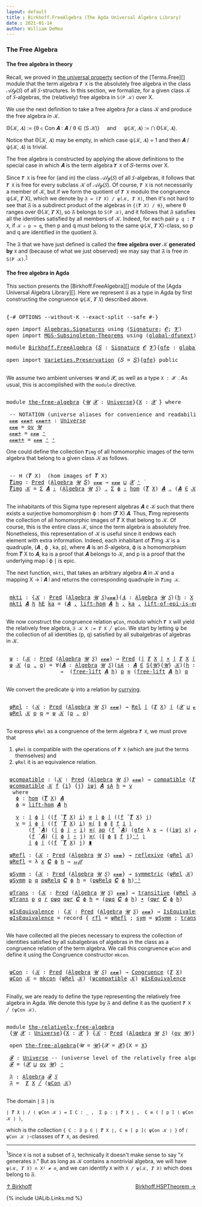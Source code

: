 ```yaml
---
layout: default
title : Birkhoff.FreeAlgebra (The Agda Universal Algebra Library)
date : 2021-01-14
author: William DeMeo
---
```


### <a id="the-free-algebra">The Free Algebra</a>

#### <a id="the-free-algebra-in-theory">The free algebra in theory</a>

Recall, we proved in [the universal property](Terms.Free.html#the-universal-property) section of the [Terms.Free][] module that the term algebra `𝑻 X` is the absolutely free algebra in the class 𝒜𝓁ℊ(𝑆) of all 𝑆-structures. In this section, we formalize, for a given class 𝒦 of 𝑆-algebras, the (relatively) free algebra in `S(P 𝒦)` over X.

We use the next definition to take a free algebra *for* a class 𝒦 and produce the free algebra *in* 𝒦.

Θ(𝒦, 𝑨) := {θ ∈ Con 𝑨 : 𝑨 / θ ∈ (S 𝒦)} &nbsp; &nbsp; and &nbsp; &nbsp; ψ(𝒦, 𝑨) := ⋂ Θ(𝒦, 𝑨).

Notice that Θ(𝒦, 𝑨) may be empty, in which case ψ(𝒦, 𝑨) = 1 and then 𝑨 / ψ(𝒦, 𝑨) is trivial.

The free algebra is constructed by applying the above definitions to the special case in which 𝑨 is the term algebra `𝑻 X` of 𝑆-terms over X.

Since `𝑻 X` is free for (and in) the class 𝒜𝓁ℊ(𝑆) of all 𝑆-algebras, it follows that `𝑻 X` is free for every subclass 𝒦 of 𝒜𝓁ℊ(𝑆). Of course, `𝑻 X` is not necessarily a member of 𝒦, but if we form the quotient of `𝑻 X` modulo the congruence ψ(𝒦, 𝑻 X), which we denote by `𝔉 = (𝑻 X) / ψ(𝒦, 𝑻 X)`, then it's not hard to see that 𝔉 is a subdirect product of the algebras in `{(𝑻 𝑋) / θ}`, where θ ranges over Θ(𝒦, 𝑻 X), so 𝔉 belongs to `S(P 𝒦)`, and it follows that 𝔉 satisfies all the identities satisfied by all members of 𝒦.  Indeed, for each pair `p q : 𝑻 X`, if `𝒦 ⊧ p ≈ q`, then p and q must belong to the same ψ(𝒦, 𝑻 X)-class, so p and q are identified in the quotient 𝔉.

The 𝔉 that we have just defined is called the **free algebra over** 𝒦 **generated by** `X` and (because of what we just observed) we may say that 𝔉 is free *in* `S(P 𝒦)`.<sup>[1](Birkhoff.FreeAlgebra.html#fn1)</sup>


#### <a id="the-free-algebra-in-agda">The free algebra in Agda</a>

This section presents the [Birkhoff.FreeAlgebra][] module of the [Agda Universal Algebra Library][].  Here we represent 𝔉 as a type in Agda by first constructing the congruence ψ(𝒦, 𝑻 𝑋) described above.

<pre class="Agda">

<a id="2212" class="Symbol">{-#</a> <a id="2216" class="Keyword">OPTIONS</a> <a id="2224" class="Pragma">--without-K</a> <a id="2236" class="Pragma">--exact-split</a> <a id="2250" class="Pragma">--safe</a> <a id="2257" class="Symbol">#-}</a>

<a id="2262" class="Keyword">open</a> <a id="2267" class="Keyword">import</a> <a id="2274" href="Algebras.Signatures.html" class="Module">Algebras.Signatures</a> <a id="2294" class="Keyword">using</a> <a id="2300" class="Symbol">(</a><a id="2301" href="Algebras.Signatures.html#1299" class="Function">Signature</a><a id="2310" class="Symbol">;</a> <a id="2312" href="Prelude.Preliminaries.html#5600" class="Generalizable">𝓞</a><a id="2313" class="Symbol">;</a> <a id="2315" href="Universes.html#262" class="Generalizable">𝓥</a><a id="2316" class="Symbol">)</a>
<a id="2318" class="Keyword">open</a> <a id="2323" class="Keyword">import</a> <a id="2330" href="MGS-Subsingleton-Theorems.html" class="Module">MGS-Subsingleton-Theorems</a> <a id="2356" class="Keyword">using</a> <a id="2362" class="Symbol">(</a><a id="2363" href="MGS-Subsingleton-Theorems.html#3468" class="Function">global-dfunext</a><a id="2377" class="Symbol">)</a>

<a id="2380" class="Keyword">module</a> <a id="2387" href="Birkhoff.FreeAlgebra.html" class="Module">Birkhoff.FreeAlgebra</a> <a id="2408" class="Symbol">{</a><a id="2409" href="Birkhoff.FreeAlgebra.html#2409" class="Bound">𝑆</a> <a id="2411" class="Symbol">:</a> <a id="2413" href="Algebras.Signatures.html#1299" class="Function">Signature</a> <a id="2423" href="Prelude.Preliminaries.html#5600" class="Generalizable">𝓞</a> <a id="2425" href="Universes.html#262" class="Generalizable">𝓥</a><a id="2426" class="Symbol">}{</a><a id="2428" href="Birkhoff.FreeAlgebra.html#2428" class="Bound">gfe</a> <a id="2432" class="Symbol">:</a> <a id="2434" href="MGS-Subsingleton-Theorems.html#3468" class="Function">global-dfunext</a><a id="2448" class="Symbol">}</a> <a id="2450" class="Keyword">where</a>

<a id="2457" class="Keyword">open</a> <a id="2462" class="Keyword">import</a> <a id="2469" href="Varieties.Preservation.html" class="Module">Varieties.Preservation</a> <a id="2492" class="Symbol">{</a><a id="2493" class="Argument">𝑆</a> <a id="2495" class="Symbol">=</a> <a id="2497" href="Birkhoff.FreeAlgebra.html#2409" class="Bound">𝑆</a><a id="2498" class="Symbol">}{</a><a id="2500" href="Birkhoff.FreeAlgebra.html#2428" class="Bound">gfe</a><a id="2503" class="Symbol">}</a> <a id="2505" class="Keyword">public</a>

</pre>

We assume two ambient universes 𝓤 and 𝓧, as well as a type `X : 𝓧 ̇`. As usual, this is accomplished with the `module` directive.

<pre class="Agda">

<a id="2670" class="Keyword">module</a> <a id="the-free-algebra"></a><a id="2677" href="Birkhoff.FreeAlgebra.html#2677" class="Module">the-free-algebra</a> <a id="2694" class="Symbol">{</a><a id="2695" href="Birkhoff.FreeAlgebra.html#2695" class="Bound">𝓤</a> <a id="2697" href="Birkhoff.FreeAlgebra.html#2697" class="Bound">𝓧</a> <a id="2699" class="Symbol">:</a> <a id="2701" href="Agda.Primitive.html#423" class="Function">Universe</a><a id="2709" class="Symbol">}{</a><a id="2711" href="Birkhoff.FreeAlgebra.html#2711" class="Bound">X</a> <a id="2713" class="Symbol">:</a> <a id="2715" href="Birkhoff.FreeAlgebra.html#2697" class="Bound">𝓧</a> <a id="2717" href="Universes.html#403" class="Function Operator">̇</a><a id="2718" class="Symbol">}</a> <a id="2720" class="Keyword">where</a>

 <a id="2728" class="Comment">-- NOTATION (universe aliases for convenience and readability).</a>
 <a id="the-free-algebra.𝓸𝓿𝓾"></a><a id="2793" href="Birkhoff.FreeAlgebra.html#2793" class="Function">𝓸𝓿𝓾</a> <a id="the-free-algebra.𝓸𝓿𝓾+"></a><a id="2797" href="Birkhoff.FreeAlgebra.html#2797" class="Function">𝓸𝓿𝓾+</a> <a id="the-free-algebra.𝓸𝓿𝓾++"></a><a id="2802" href="Birkhoff.FreeAlgebra.html#2802" class="Function">𝓸𝓿𝓾++</a> <a id="2808" class="Symbol">:</a> <a id="2810" href="Agda.Primitive.html#423" class="Function">Universe</a>
 <a id="2820" href="Birkhoff.FreeAlgebra.html#2793" class="Function">𝓸𝓿𝓾</a> <a id="2824" class="Symbol">=</a> <a id="2826" href="Algebras.Products.html#1918" class="Function">ov</a> <a id="2829" href="Birkhoff.FreeAlgebra.html#2695" class="Bound">𝓤</a>
 <a id="2832" href="Birkhoff.FreeAlgebra.html#2797" class="Function">𝓸𝓿𝓾+</a> <a id="2837" class="Symbol">=</a> <a id="2839" href="Birkhoff.FreeAlgebra.html#2793" class="Function">𝓸𝓿𝓾</a> <a id="2843" href="Agda.Primitive.html#606" class="Function Operator">⁺</a>
 <a id="2846" href="Birkhoff.FreeAlgebra.html#2802" class="Function">𝓸𝓿𝓾++</a> <a id="2852" class="Symbol">=</a> <a id="2854" href="Birkhoff.FreeAlgebra.html#2793" class="Function">𝓸𝓿𝓾</a> <a id="2858" href="Agda.Primitive.html#606" class="Function Operator">⁺</a> <a id="2860" href="Agda.Primitive.html#606" class="Function Operator">⁺</a>
</pre>

One could define the collection `𝑻img` of all homomorphic images of the term algebra that belong to a given class 𝒦 as follows.

<pre class="Agda">

 <a id="3018" class="Comment">-- H (𝑻 X)  (hom images of 𝑻 X)</a>
 <a id="the-free-algebra.𝑻img"></a><a id="3051" href="Birkhoff.FreeAlgebra.html#3051" class="Function">𝑻img</a> <a id="3056" class="Symbol">:</a> <a id="3058" href="Relations.Unary.html#959" class="Function">Pred</a> <a id="3063" class="Symbol">(</a><a id="3064" href="Algebras.Algebras.html#694" class="Function">Algebra</a> <a id="3072" href="Birkhoff.FreeAlgebra.html#2695" class="Bound">𝓤</a> <a id="3074" href="Birkhoff.FreeAlgebra.html#2409" class="Bound">𝑆</a><a id="3075" class="Symbol">)</a> <a id="3077" href="Birkhoff.FreeAlgebra.html#2793" class="Function">𝓸𝓿𝓾</a> <a id="3081" class="Symbol">→</a> <a id="3083" href="Birkhoff.FreeAlgebra.html#2793" class="Function">𝓸𝓿𝓾</a> <a id="3087" href="Agda.Primitive.html#636" class="Function Operator">⊔</a> <a id="3089" href="Birkhoff.FreeAlgebra.html#2697" class="Bound">𝓧</a> <a id="3091" href="Agda.Primitive.html#606" class="Function Operator">⁺</a> <a id="3093" href="Universes.html#403" class="Function Operator">̇</a>
 <a id="3096" href="Birkhoff.FreeAlgebra.html#3051" class="Function">𝑻img</a> <a id="3101" href="Birkhoff.FreeAlgebra.html#3101" class="Bound">𝒦</a> <a id="3103" class="Symbol">=</a> <a id="3105" href="MGS-MLTT.html#3074" class="Function">Σ</a> <a id="3107" href="Birkhoff.FreeAlgebra.html#3107" class="Bound">𝑨</a> <a id="3109" href="MGS-MLTT.html#3074" class="Function">꞉</a> <a id="3111" class="Symbol">(</a><a id="3112" href="Algebras.Algebras.html#694" class="Function">Algebra</a> <a id="3120" href="Birkhoff.FreeAlgebra.html#2695" class="Bound">𝓤</a> <a id="3122" href="Birkhoff.FreeAlgebra.html#2409" class="Bound">𝑆</a><a id="3123" class="Symbol">)</a> <a id="3125" href="MGS-MLTT.html#3074" class="Function">,</a> <a id="3127" href="MGS-MLTT.html#3074" class="Function">Σ</a> <a id="3129" href="Birkhoff.FreeAlgebra.html#3129" class="Bound">ϕ</a> <a id="3131" href="MGS-MLTT.html#3074" class="Function">꞉</a> <a id="3133" href="Homomorphisms.Basic.html#2343" class="Function">hom</a> <a id="3137" class="Symbol">(</a><a id="3138" href="Terms.Basic.html#3664" class="Function">𝑻</a> <a id="3140" href="Birkhoff.FreeAlgebra.html#2711" class="Bound">X</a><a id="3141" class="Symbol">)</a> <a id="3143" href="Birkhoff.FreeAlgebra.html#3107" class="Bound">𝑨</a> <a id="3145" href="MGS-MLTT.html#3074" class="Function">,</a> <a id="3147" class="Symbol">(</a><a id="3148" href="Birkhoff.FreeAlgebra.html#3107" class="Bound">𝑨</a> <a id="3150" href="Relations.Unary.html#1958" class="Function Operator">∈</a> <a id="3152" href="Birkhoff.FreeAlgebra.html#3101" class="Bound">𝒦</a><a id="3153" class="Symbol">)</a> <a id="3155" href="MGS-MLTT.html#3515" class="Function Operator">×</a> <a id="3157" href="Prelude.Inverses.html#2632" class="Function">Epic</a> <a id="3162" href="Prelude.Preliminaries.html#13569" class="Function Operator">∣</a> <a id="3164" href="Birkhoff.FreeAlgebra.html#3129" class="Bound">ϕ</a> <a id="3166" href="Prelude.Preliminaries.html#13569" class="Function Operator">∣</a>

</pre>

The inhabitants of this Sigma type represent algebras 𝑨 ∈ 𝒦 such that there exists a surjective homomorphism ϕ : hom (𝑻 X) 𝑨. Thus, 𝑻img represents the collection of all homomorphic images of 𝑻 X that belong to 𝒦.  Of course, this is the entire class 𝒦, since the term algebra is absolutely free. Nonetheless, this representation of 𝒦 is useful since it endows each element with extra information.  Indeed, each inhabitant of 𝑻img 𝒦 is a quadruple, (𝑨 , ϕ , ka, p), where 𝑨 is an 𝑆-algebra, ϕ is a homomorphism from 𝑻 X to 𝑨, ka is a proof that 𝑨 belongs to 𝒦, and p is a proof that the underlying map ∣ ϕ ∣ is epic.

The next function, `mkti`, that takes an arbitrary algebra 𝑨 in 𝒦 and a mapping X → ∣ 𝑨 ∣ and returns the corresponding quadruple in `𝑻img 𝒦`.

<pre class="Agda">

 <a id="the-free-algebra.mkti"></a><a id="3958" href="Birkhoff.FreeAlgebra.html#3958" class="Function">mkti</a> <a id="3963" class="Symbol">:</a> <a id="3965" class="Symbol">{</a><a id="3966" href="Birkhoff.FreeAlgebra.html#3966" class="Bound">𝒦</a> <a id="3968" class="Symbol">:</a> <a id="3970" href="Relations.Unary.html#959" class="Function">Pred</a> <a id="3975" class="Symbol">(</a><a id="3976" href="Algebras.Algebras.html#694" class="Function">Algebra</a> <a id="3984" href="Birkhoff.FreeAlgebra.html#2695" class="Bound">𝓤</a> <a id="3986" href="Birkhoff.FreeAlgebra.html#2409" class="Bound">𝑆</a><a id="3987" class="Symbol">)</a><a id="3988" href="Birkhoff.FreeAlgebra.html#2793" class="Function">𝓸𝓿𝓾</a><a id="3991" class="Symbol">}(</a><a id="3993" href="Birkhoff.FreeAlgebra.html#3993" class="Bound">𝑨</a> <a id="3995" class="Symbol">:</a> <a id="3997" href="Algebras.Algebras.html#694" class="Function">Algebra</a> <a id="4005" href="Birkhoff.FreeAlgebra.html#2695" class="Bound">𝓤</a> <a id="4007" href="Birkhoff.FreeAlgebra.html#2409" class="Bound">𝑆</a><a id="4008" class="Symbol">)(</a><a id="4010" href="Birkhoff.FreeAlgebra.html#4010" class="Bound">h</a> <a id="4012" class="Symbol">:</a> <a id="4014" href="Birkhoff.FreeAlgebra.html#2711" class="Bound">X</a> <a id="4016" class="Symbol">→</a> <a id="4018" href="Prelude.Preliminaries.html#13569" class="Function Operator">∣</a> <a id="4020" href="Birkhoff.FreeAlgebra.html#3993" class="Bound">𝑨</a> <a id="4022" href="Prelude.Preliminaries.html#13569" class="Function Operator">∣</a><a id="4023" class="Symbol">)</a> <a id="4025" class="Symbol">→</a> <a id="4027" href="Prelude.Inverses.html#2632" class="Function">Epic</a> <a id="4032" href="Birkhoff.FreeAlgebra.html#4010" class="Bound">h</a> <a id="4034" class="Symbol">→</a> <a id="4036" href="Birkhoff.FreeAlgebra.html#3993" class="Bound">𝑨</a> <a id="4038" href="Relations.Unary.html#1958" class="Function Operator">∈</a> <a id="4040" href="Birkhoff.FreeAlgebra.html#3966" class="Bound">𝒦</a> <a id="4042" class="Symbol">→</a> <a id="4044" href="Birkhoff.FreeAlgebra.html#3051" class="Function">𝑻img</a> <a id="4049" href="Birkhoff.FreeAlgebra.html#3966" class="Bound">𝒦</a>
 <a id="4052" href="Birkhoff.FreeAlgebra.html#3958" class="Function">mkti</a> <a id="4057" href="Birkhoff.FreeAlgebra.html#4057" class="Bound">𝑨</a> <a id="4059" href="Birkhoff.FreeAlgebra.html#4059" class="Bound">h</a> <a id="4061" href="Birkhoff.FreeAlgebra.html#4061" class="Bound">hE</a> <a id="4064" href="Birkhoff.FreeAlgebra.html#4064" class="Bound">ka</a> <a id="4067" class="Symbol">=</a> <a id="4069" class="Symbol">(</a><a id="4070" href="Birkhoff.FreeAlgebra.html#4057" class="Bound">𝑨</a> <a id="4072" href="Prelude.Preliminaries.html#14564" class="InductiveConstructor Operator">,</a> <a id="4074" href="Terms.Basic.html#4577" class="Function">lift-hom</a> <a id="4083" href="Birkhoff.FreeAlgebra.html#4057" class="Bound">𝑨</a> <a id="4085" href="Birkhoff.FreeAlgebra.html#4059" class="Bound">h</a> <a id="4087" href="Prelude.Preliminaries.html#14564" class="InductiveConstructor Operator">,</a> <a id="4089" href="Birkhoff.FreeAlgebra.html#4064" class="Bound">ka</a> <a id="4092" href="Prelude.Preliminaries.html#14564" class="InductiveConstructor Operator">,</a> <a id="4094" href="Terms.Basic.html#5788" class="Function">lift-of-epi-is-epi</a> <a id="4113" href="Birkhoff.FreeAlgebra.html#4061" class="Bound">hE</a><a id="4115" class="Symbol">)</a>

</pre>

We now construct the congruence relation `ψCon`, modulo which `𝑻 X` will yield the relatively free algebra, `𝔉 𝒦 X := 𝑻 X ╱ ψCon`. We start by letting ψ be the collection of all identities (p, q) satisfied by all subalgebras of algebras in 𝒦.

<pre class="Agda">

 <a id="the-free-algebra.ψ"></a><a id="4389" href="Birkhoff.FreeAlgebra.html#4389" class="Function">ψ</a> <a id="4391" class="Symbol">:</a> <a id="4393" class="Symbol">(</a><a id="4394" href="Birkhoff.FreeAlgebra.html#4394" class="Bound">𝒦</a> <a id="4396" class="Symbol">:</a> <a id="4398" href="Relations.Unary.html#959" class="Function">Pred</a> <a id="4403" class="Symbol">(</a><a id="4404" href="Algebras.Algebras.html#694" class="Function">Algebra</a> <a id="4412" href="Birkhoff.FreeAlgebra.html#2695" class="Bound">𝓤</a> <a id="4414" href="Birkhoff.FreeAlgebra.html#2409" class="Bound">𝑆</a><a id="4415" class="Symbol">)</a> <a id="4417" href="Birkhoff.FreeAlgebra.html#2793" class="Function">𝓸𝓿𝓾</a><a id="4420" class="Symbol">)</a> <a id="4422" class="Symbol">→</a> <a id="4424" href="Relations.Unary.html#959" class="Function">Pred</a> <a id="4429" class="Symbol">(</a><a id="4430" href="Prelude.Preliminaries.html#13569" class="Function Operator">∣</a> <a id="4432" href="Terms.Basic.html#3664" class="Function">𝑻</a> <a id="4434" href="Birkhoff.FreeAlgebra.html#2711" class="Bound">X</a> <a id="4436" href="Prelude.Preliminaries.html#13569" class="Function Operator">∣</a> <a id="4438" href="MGS-MLTT.html#3515" class="Function Operator">×</a> <a id="4440" href="Prelude.Preliminaries.html#13569" class="Function Operator">∣</a> <a id="4442" href="Terms.Basic.html#3664" class="Function">𝑻</a> <a id="4444" href="Birkhoff.FreeAlgebra.html#2711" class="Bound">X</a> <a id="4446" href="Prelude.Preliminaries.html#13569" class="Function Operator">∣</a><a id="4447" class="Symbol">)</a> <a id="4449" class="Symbol">(</a><a id="4450" href="Birkhoff.FreeAlgebra.html#2697" class="Bound">𝓧</a> <a id="4452" href="Agda.Primitive.html#636" class="Function Operator">⊔</a> <a id="4454" href="Birkhoff.FreeAlgebra.html#2793" class="Function">𝓸𝓿𝓾</a><a id="4457" class="Symbol">)</a>
 <a id="4460" href="Birkhoff.FreeAlgebra.html#4389" class="Function">ψ</a> <a id="4462" href="Birkhoff.FreeAlgebra.html#4462" class="Bound">𝒦</a> <a id="4464" class="Symbol">(</a><a id="4465" href="Birkhoff.FreeAlgebra.html#4465" class="Bound">p</a> <a id="4467" href="Prelude.Preliminaries.html#14564" class="InductiveConstructor Operator">,</a> <a id="4469" href="Birkhoff.FreeAlgebra.html#4469" class="Bound">q</a><a id="4470" class="Symbol">)</a> <a id="4472" class="Symbol">=</a> <a id="4474" class="Symbol">∀(</a><a id="4476" href="Birkhoff.FreeAlgebra.html#4476" class="Bound">𝑨</a> <a id="4478" class="Symbol">:</a> <a id="4480" href="Algebras.Algebras.html#694" class="Function">Algebra</a> <a id="4488" href="Birkhoff.FreeAlgebra.html#2695" class="Bound">𝓤</a> <a id="4490" href="Birkhoff.FreeAlgebra.html#2409" class="Bound">𝑆</a><a id="4491" class="Symbol">)(</a><a id="4493" href="Birkhoff.FreeAlgebra.html#4493" class="Bound">sA</a> <a id="4496" class="Symbol">:</a> <a id="4498" href="Birkhoff.FreeAlgebra.html#4476" class="Bound">𝑨</a> <a id="4500" href="Relations.Unary.html#1958" class="Function Operator">∈</a> <a id="4502" href="Varieties.Varieties.html#2944" class="Datatype">S</a><a id="4503" class="Symbol">{</a><a id="4504" href="Birkhoff.FreeAlgebra.html#2695" class="Bound">𝓤</a><a id="4505" class="Symbol">}{</a><a id="4507" href="Birkhoff.FreeAlgebra.html#2695" class="Bound">𝓤</a><a id="4508" class="Symbol">}</a> <a id="4510" href="Birkhoff.FreeAlgebra.html#4462" class="Bound">𝒦</a><a id="4511" class="Symbol">)(</a><a id="4513" href="Birkhoff.FreeAlgebra.html#4513" class="Bound">h</a> <a id="4515" class="Symbol">:</a> <a id="4517" href="Birkhoff.FreeAlgebra.html#2711" class="Bound">X</a> <a id="4519" class="Symbol">→</a> <a id="4521" href="Prelude.Preliminaries.html#13569" class="Function Operator">∣</a> <a id="4523" href="Birkhoff.FreeAlgebra.html#4476" class="Bound">𝑨</a> <a id="4525" href="Prelude.Preliminaries.html#13569" class="Function Operator">∣</a> <a id="4527" class="Symbol">)</a>
                 <a id="4546" class="Symbol">→</a>  <a id="4549" class="Symbol">(</a><a id="4550" href="Terms.Basic.html#4326" class="Function">free-lift</a> <a id="4560" href="Birkhoff.FreeAlgebra.html#4476" class="Bound">𝑨</a> <a id="4562" href="Birkhoff.FreeAlgebra.html#4513" class="Bound">h</a><a id="4563" class="Symbol">)</a> <a id="4565" href="Birkhoff.FreeAlgebra.html#4465" class="Bound">p</a> <a id="4567" href="Prelude.Inverses.html#620" class="Datatype Operator">≡</a> <a id="4569" class="Symbol">(</a><a id="4570" href="Terms.Basic.html#4326" class="Function">free-lift</a> <a id="4580" href="Birkhoff.FreeAlgebra.html#4476" class="Bound">𝑨</a> <a id="4582" href="Birkhoff.FreeAlgebra.html#4513" class="Bound">h</a><a id="4583" class="Symbol">)</a> <a id="4585" href="Birkhoff.FreeAlgebra.html#4469" class="Bound">q</a>

</pre>

We convert the predicate ψ into a relation by [currying](https://en.wikipedia.org/wiki/Currying).

<pre class="Agda">

 <a id="the-free-algebra.ψRel"></a><a id="4714" href="Birkhoff.FreeAlgebra.html#4714" class="Function">ψRel</a> <a id="4719" class="Symbol">:</a> <a id="4721" class="Symbol">(</a><a id="4722" href="Birkhoff.FreeAlgebra.html#4722" class="Bound">𝒦</a> <a id="4724" class="Symbol">:</a> <a id="4726" href="Relations.Unary.html#959" class="Function">Pred</a> <a id="4731" class="Symbol">(</a><a id="4732" href="Algebras.Algebras.html#694" class="Function">Algebra</a> <a id="4740" href="Birkhoff.FreeAlgebra.html#2695" class="Bound">𝓤</a> <a id="4742" href="Birkhoff.FreeAlgebra.html#2409" class="Bound">𝑆</a><a id="4743" class="Symbol">)</a> <a id="4745" href="Birkhoff.FreeAlgebra.html#2793" class="Function">𝓸𝓿𝓾</a><a id="4748" class="Symbol">)</a> <a id="4750" class="Symbol">→</a> <a id="4752" href="Relations.Binary.html#1774" class="Function">Rel</a> <a id="4756" href="Prelude.Preliminaries.html#13569" class="Function Operator">∣</a> <a id="4758" class="Symbol">(</a><a id="4759" href="Terms.Basic.html#3664" class="Function">𝑻</a> <a id="4761" href="Birkhoff.FreeAlgebra.html#2711" class="Bound">X</a><a id="4762" class="Symbol">)</a> <a id="4764" href="Prelude.Preliminaries.html#13569" class="Function Operator">∣</a> <a id="4766" class="Symbol">(</a><a id="4767" href="Birkhoff.FreeAlgebra.html#2697" class="Bound">𝓧</a> <a id="4769" href="Agda.Primitive.html#636" class="Function Operator">⊔</a> <a id="4771" href="Birkhoff.FreeAlgebra.html#2793" class="Function">𝓸𝓿𝓾</a><a id="4774" class="Symbol">)</a>
 <a id="4777" href="Birkhoff.FreeAlgebra.html#4714" class="Function">ψRel</a> <a id="4782" href="Birkhoff.FreeAlgebra.html#4782" class="Bound">𝒦</a> <a id="4784" href="Birkhoff.FreeAlgebra.html#4784" class="Bound">p</a> <a id="4786" href="Birkhoff.FreeAlgebra.html#4786" class="Bound">q</a> <a id="4788" class="Symbol">=</a> <a id="4790" href="Birkhoff.FreeAlgebra.html#4389" class="Function">ψ</a> <a id="4792" href="Birkhoff.FreeAlgebra.html#4782" class="Bound">𝒦</a> <a id="4794" class="Symbol">(</a><a id="4795" href="Birkhoff.FreeAlgebra.html#4784" class="Bound">p</a> <a id="4797" href="Prelude.Preliminaries.html#14564" class="InductiveConstructor Operator">,</a> <a id="4799" href="Birkhoff.FreeAlgebra.html#4786" class="Bound">q</a><a id="4800" class="Symbol">)</a>

</pre>

To express `ψRel` as a congruence of the term algebra `𝑻 X`, we must prove that

1. `ψRel` is compatible with the operations of `𝑻 X` (which are jsut the terms themselves) and
2. `ψRel` it is an equivalence relation.

<pre class="Agda">

 <a id="the-free-algebra.ψcompatible"></a><a id="5048" href="Birkhoff.FreeAlgebra.html#5048" class="Function">ψcompatible</a> <a id="5060" class="Symbol">:</a> <a id="5062" class="Symbol">(</a><a id="5063" href="Birkhoff.FreeAlgebra.html#5063" class="Bound">𝒦</a> <a id="5065" class="Symbol">:</a> <a id="5067" href="Relations.Unary.html#959" class="Function">Pred</a> <a id="5072" class="Symbol">(</a><a id="5073" href="Algebras.Algebras.html#694" class="Function">Algebra</a> <a id="5081" href="Birkhoff.FreeAlgebra.html#2695" class="Bound">𝓤</a> <a id="5083" href="Birkhoff.FreeAlgebra.html#2409" class="Bound">𝑆</a><a id="5084" class="Symbol">)</a> <a id="5086" href="Birkhoff.FreeAlgebra.html#2793" class="Function">𝓸𝓿𝓾</a><a id="5089" class="Symbol">)</a> <a id="5091" class="Symbol">→</a> <a id="5093" href="Algebras.Algebras.html#5907" class="Function">compatible</a> <a id="5104" class="Symbol">(</a><a id="5105" href="Terms.Basic.html#3664" class="Function">𝑻</a> <a id="5107" href="Birkhoff.FreeAlgebra.html#2711" class="Bound">X</a><a id="5108" class="Symbol">)(</a><a id="5110" href="Birkhoff.FreeAlgebra.html#4714" class="Function">ψRel</a> <a id="5115" href="Birkhoff.FreeAlgebra.html#5063" class="Bound">𝒦</a><a id="5116" class="Symbol">)</a>
 <a id="5119" href="Birkhoff.FreeAlgebra.html#5048" class="Function">ψcompatible</a> <a id="5131" href="Birkhoff.FreeAlgebra.html#5131" class="Bound">𝒦</a> <a id="5133" href="Birkhoff.FreeAlgebra.html#5133" class="Bound">f</a> <a id="5135" class="Symbol">{</a><a id="5136" href="Birkhoff.FreeAlgebra.html#5136" class="Bound">i</a><a id="5137" class="Symbol">}</a> <a id="5139" class="Symbol">{</a><a id="5140" href="Birkhoff.FreeAlgebra.html#5140" class="Bound">j</a><a id="5141" class="Symbol">}</a> <a id="5143" href="Birkhoff.FreeAlgebra.html#5143" class="Bound">iψj</a> <a id="5147" href="Birkhoff.FreeAlgebra.html#5147" class="Bound">𝑨</a> <a id="5149" href="Birkhoff.FreeAlgebra.html#5149" class="Bound">sA</a> <a id="5152" href="Birkhoff.FreeAlgebra.html#5152" class="Bound">h</a> <a id="5154" class="Symbol">=</a> <a id="5156" href="Birkhoff.FreeAlgebra.html#5209" class="Function">γ</a>
  <a id="5160" class="Keyword">where</a>
   <a id="5169" href="Birkhoff.FreeAlgebra.html#5169" class="Function">ϕ</a> <a id="5171" class="Symbol">:</a> <a id="5173" href="Homomorphisms.Basic.html#2343" class="Function">hom</a> <a id="5177" class="Symbol">(</a><a id="5178" href="Terms.Basic.html#3664" class="Function">𝑻</a> <a id="5180" href="Birkhoff.FreeAlgebra.html#2711" class="Bound">X</a><a id="5181" class="Symbol">)</a> <a id="5183" href="Birkhoff.FreeAlgebra.html#5147" class="Bound">𝑨</a>
   <a id="5188" href="Birkhoff.FreeAlgebra.html#5169" class="Function">ϕ</a> <a id="5190" class="Symbol">=</a> <a id="5192" href="Terms.Basic.html#4577" class="Function">lift-hom</a> <a id="5201" href="Birkhoff.FreeAlgebra.html#5147" class="Bound">𝑨</a> <a id="5203" href="Birkhoff.FreeAlgebra.html#5152" class="Bound">h</a>

   <a id="5209" href="Birkhoff.FreeAlgebra.html#5209" class="Function">γ</a> <a id="5211" class="Symbol">:</a> <a id="5213" href="Prelude.Preliminaries.html#13569" class="Function Operator">∣</a> <a id="5215" href="Birkhoff.FreeAlgebra.html#5169" class="Function">ϕ</a> <a id="5217" href="Prelude.Preliminaries.html#13569" class="Function Operator">∣</a> <a id="5219" class="Symbol">((</a><a id="5221" href="Birkhoff.FreeAlgebra.html#5133" class="Bound">f</a> <a id="5223" href="Algebras.Algebras.html#2997" class="Function Operator">̂</a> <a id="5225" href="Terms.Basic.html#3664" class="Function">𝑻</a> <a id="5227" href="Birkhoff.FreeAlgebra.html#2711" class="Bound">X</a><a id="5228" class="Symbol">)</a> <a id="5230" href="Birkhoff.FreeAlgebra.html#5136" class="Bound">i</a><a id="5231" class="Symbol">)</a> <a id="5233" href="Prelude.Inverses.html#620" class="Datatype Operator">≡</a> <a id="5235" href="Prelude.Preliminaries.html#13569" class="Function Operator">∣</a> <a id="5237" href="Birkhoff.FreeAlgebra.html#5169" class="Function">ϕ</a> <a id="5239" href="Prelude.Preliminaries.html#13569" class="Function Operator">∣</a> <a id="5241" class="Symbol">((</a><a id="5243" href="Birkhoff.FreeAlgebra.html#5133" class="Bound">f</a> <a id="5245" href="Algebras.Algebras.html#2997" class="Function Operator">̂</a> <a id="5247" href="Terms.Basic.html#3664" class="Function">𝑻</a> <a id="5249" href="Birkhoff.FreeAlgebra.html#2711" class="Bound">X</a><a id="5250" class="Symbol">)</a> <a id="5252" href="Birkhoff.FreeAlgebra.html#5140" class="Bound">j</a><a id="5253" class="Symbol">)</a>
   <a id="5258" href="Birkhoff.FreeAlgebra.html#5209" class="Function">γ</a> <a id="5260" class="Symbol">=</a> <a id="5262" href="Prelude.Preliminaries.html#13569" class="Function Operator">∣</a> <a id="5264" href="Birkhoff.FreeAlgebra.html#5169" class="Function">ϕ</a> <a id="5266" href="Prelude.Preliminaries.html#13569" class="Function Operator">∣</a> <a id="5268" class="Symbol">((</a><a id="5270" href="Birkhoff.FreeAlgebra.html#5133" class="Bound">f</a> <a id="5272" href="Algebras.Algebras.html#2997" class="Function Operator">̂</a> <a id="5274" href="Terms.Basic.html#3664" class="Function">𝑻</a> <a id="5276" href="Birkhoff.FreeAlgebra.html#2711" class="Bound">X</a><a id="5277" class="Symbol">)</a> <a id="5279" href="Birkhoff.FreeAlgebra.html#5136" class="Bound">i</a><a id="5280" class="Symbol">)</a> <a id="5282" href="MGS-MLTT.html#5997" class="Function Operator">≡⟨</a> <a id="5285" href="Prelude.Preliminaries.html#13647" class="Function Operator">∥</a> <a id="5287" href="Birkhoff.FreeAlgebra.html#5169" class="Function">ϕ</a> <a id="5289" href="Prelude.Preliminaries.html#13647" class="Function Operator">∥</a> <a id="5291" href="Birkhoff.FreeAlgebra.html#5133" class="Bound">f</a> <a id="5293" href="Birkhoff.FreeAlgebra.html#5136" class="Bound">i</a> <a id="5295" href="MGS-MLTT.html#5997" class="Function Operator">⟩</a>
       <a id="5304" class="Symbol">(</a><a id="5305" href="Birkhoff.FreeAlgebra.html#5133" class="Bound">f</a> <a id="5307" href="Algebras.Algebras.html#2997" class="Function Operator">̂</a> <a id="5309" href="Birkhoff.FreeAlgebra.html#5147" class="Bound">𝑨</a><a id="5310" class="Symbol">)</a> <a id="5312" class="Symbol">(</a><a id="5313" href="Prelude.Preliminaries.html#13569" class="Function Operator">∣</a> <a id="5315" href="Birkhoff.FreeAlgebra.html#5169" class="Function">ϕ</a> <a id="5317" href="Prelude.Preliminaries.html#13569" class="Function Operator">∣</a> <a id="5319" href="MGS-MLTT.html#3813" class="Function Operator">∘</a> <a id="5321" href="Birkhoff.FreeAlgebra.html#5136" class="Bound">i</a><a id="5322" class="Symbol">)</a> <a id="5324" href="MGS-MLTT.html#5997" class="Function Operator">≡⟨</a> <a id="5327" href="MGS-MLTT.html#6613" class="Function">ap</a> <a id="5330" class="Symbol">(</a><a id="5331" href="Birkhoff.FreeAlgebra.html#5133" class="Bound">f</a> <a id="5333" href="Algebras.Algebras.html#2997" class="Function Operator">̂</a> <a id="5335" href="Birkhoff.FreeAlgebra.html#5147" class="Bound">𝑨</a><a id="5336" class="Symbol">)</a> <a id="5338" class="Symbol">(</a><a id="5339" href="Birkhoff.FreeAlgebra.html#2428" class="Bound">gfe</a> <a id="5343" class="Symbol">λ</a> <a id="5345" href="Birkhoff.FreeAlgebra.html#5345" class="Bound">x</a> <a id="5347" class="Symbol">→</a> <a id="5349" class="Symbol">((</a><a id="5351" href="Birkhoff.FreeAlgebra.html#5143" class="Bound">iψj</a> <a id="5355" href="Birkhoff.FreeAlgebra.html#5345" class="Bound">x</a><a id="5356" class="Symbol">)</a> <a id="5358" href="Birkhoff.FreeAlgebra.html#5147" class="Bound">𝑨</a> <a id="5360" href="Birkhoff.FreeAlgebra.html#5149" class="Bound">sA</a> <a id="5363" href="Birkhoff.FreeAlgebra.html#5152" class="Bound">h</a><a id="5364" class="Symbol">))</a> <a id="5367" href="MGS-MLTT.html#5997" class="Function Operator">⟩</a>
       <a id="5376" class="Symbol">(</a><a id="5377" href="Birkhoff.FreeAlgebra.html#5133" class="Bound">f</a> <a id="5379" href="Algebras.Algebras.html#2997" class="Function Operator">̂</a> <a id="5381" href="Birkhoff.FreeAlgebra.html#5147" class="Bound">𝑨</a><a id="5382" class="Symbol">)</a> <a id="5384" class="Symbol">(</a><a id="5385" href="Prelude.Preliminaries.html#13569" class="Function Operator">∣</a> <a id="5387" href="Birkhoff.FreeAlgebra.html#5169" class="Function">ϕ</a> <a id="5389" href="Prelude.Preliminaries.html#13569" class="Function Operator">∣</a> <a id="5391" href="MGS-MLTT.html#3813" class="Function Operator">∘</a> <a id="5393" href="Birkhoff.FreeAlgebra.html#5140" class="Bound">j</a><a id="5394" class="Symbol">)</a> <a id="5396" href="MGS-MLTT.html#5997" class="Function Operator">≡⟨</a> <a id="5399" class="Symbol">(</a><a id="5400" href="Prelude.Preliminaries.html#13647" class="Function Operator">∥</a> <a id="5402" href="Birkhoff.FreeAlgebra.html#5169" class="Function">ϕ</a> <a id="5404" href="Prelude.Preliminaries.html#13647" class="Function Operator">∥</a> <a id="5406" href="Birkhoff.FreeAlgebra.html#5133" class="Bound">f</a> <a id="5408" href="Birkhoff.FreeAlgebra.html#5140" class="Bound">j</a><a id="5409" class="Symbol">)</a><a id="5410" href="MGS-MLTT.html#6125" class="Function Operator">⁻¹</a> <a id="5413" href="MGS-MLTT.html#5997" class="Function Operator">⟩</a>
       <a id="5422" href="Prelude.Preliminaries.html#13569" class="Function Operator">∣</a> <a id="5424" href="Birkhoff.FreeAlgebra.html#5169" class="Function">ϕ</a> <a id="5426" href="Prelude.Preliminaries.html#13569" class="Function Operator">∣</a> <a id="5428" class="Symbol">((</a><a id="5430" href="Birkhoff.FreeAlgebra.html#5133" class="Bound">f</a> <a id="5432" href="Algebras.Algebras.html#2997" class="Function Operator">̂</a> <a id="5434" href="Terms.Basic.html#3664" class="Function">𝑻</a> <a id="5436" href="Birkhoff.FreeAlgebra.html#2711" class="Bound">X</a><a id="5437" class="Symbol">)</a> <a id="5439" href="Birkhoff.FreeAlgebra.html#5140" class="Bound">j</a><a id="5440" class="Symbol">)</a> <a id="5442" href="MGS-MLTT.html#6079" class="Function Operator">∎</a>

 <a id="the-free-algebra.ψRefl"></a><a id="5446" href="Birkhoff.FreeAlgebra.html#5446" class="Function">ψRefl</a> <a id="5452" class="Symbol">:</a> <a id="5454" class="Symbol">{</a><a id="5455" href="Birkhoff.FreeAlgebra.html#5455" class="Bound">𝒦</a> <a id="5457" class="Symbol">:</a> <a id="5459" href="Relations.Unary.html#959" class="Function">Pred</a> <a id="5464" class="Symbol">(</a><a id="5465" href="Algebras.Algebras.html#694" class="Function">Algebra</a> <a id="5473" href="Birkhoff.FreeAlgebra.html#2695" class="Bound">𝓤</a> <a id="5475" href="Birkhoff.FreeAlgebra.html#2409" class="Bound">𝑆</a><a id="5476" class="Symbol">)</a> <a id="5478" href="Birkhoff.FreeAlgebra.html#2793" class="Function">𝓸𝓿𝓾</a><a id="5481" class="Symbol">}</a> <a id="5483" class="Symbol">→</a> <a id="5485" href="Relations.Quotients.html#918" class="Function">reflexive</a> <a id="5495" class="Symbol">(</a><a id="5496" href="Birkhoff.FreeAlgebra.html#4714" class="Function">ψRel</a> <a id="5501" href="Birkhoff.FreeAlgebra.html#5455" class="Bound">𝒦</a><a id="5502" class="Symbol">)</a>
 <a id="5505" href="Birkhoff.FreeAlgebra.html#5446" class="Function">ψRefl</a> <a id="5511" class="Symbol">=</a> <a id="5513" class="Symbol">λ</a> <a id="5515" href="Birkhoff.FreeAlgebra.html#5515" class="Bound">x</a> <a id="5517" href="Birkhoff.FreeAlgebra.html#5517" class="Bound">𝑪</a> <a id="5519" href="Birkhoff.FreeAlgebra.html#5519" class="Bound">ϕ</a> <a id="5521" href="Birkhoff.FreeAlgebra.html#5521" class="Bound">h</a> <a id="5523" class="Symbol">→</a> <a id="5525" href="Prelude.Inverses.html#634" class="InductiveConstructor">𝓇ℯ𝒻𝓁</a>

 <a id="the-free-algebra.ψSymm"></a><a id="5532" href="Birkhoff.FreeAlgebra.html#5532" class="Function">ψSymm</a> <a id="5538" class="Symbol">:</a> <a id="5540" class="Symbol">{</a><a id="5541" href="Birkhoff.FreeAlgebra.html#5541" class="Bound">𝒦</a> <a id="5543" class="Symbol">:</a> <a id="5545" href="Relations.Unary.html#959" class="Function">Pred</a> <a id="5550" class="Symbol">(</a><a id="5551" href="Algebras.Algebras.html#694" class="Function">Algebra</a> <a id="5559" href="Birkhoff.FreeAlgebra.html#2695" class="Bound">𝓤</a> <a id="5561" href="Birkhoff.FreeAlgebra.html#2409" class="Bound">𝑆</a><a id="5562" class="Symbol">)</a> <a id="5564" href="Birkhoff.FreeAlgebra.html#2793" class="Function">𝓸𝓿𝓾</a><a id="5567" class="Symbol">}</a> <a id="5569" class="Symbol">→</a> <a id="5571" href="Relations.Quotients.html#1006" class="Function">symmetric</a> <a id="5581" class="Symbol">(</a><a id="5582" href="Birkhoff.FreeAlgebra.html#4714" class="Function">ψRel</a> <a id="5587" href="Birkhoff.FreeAlgebra.html#5541" class="Bound">𝒦</a><a id="5588" class="Symbol">)</a>
 <a id="5591" href="Birkhoff.FreeAlgebra.html#5532" class="Function">ψSymm</a> <a id="5597" href="Birkhoff.FreeAlgebra.html#5597" class="Bound">p</a> <a id="5599" href="Birkhoff.FreeAlgebra.html#5599" class="Bound">q</a> <a id="5601" href="Birkhoff.FreeAlgebra.html#5601" class="Bound">pψRelq</a> <a id="5608" href="Birkhoff.FreeAlgebra.html#5608" class="Bound">𝑪</a> <a id="5610" href="Birkhoff.FreeAlgebra.html#5610" class="Bound">ϕ</a> <a id="5612" href="Birkhoff.FreeAlgebra.html#5612" class="Bound">h</a> <a id="5614" class="Symbol">=</a> <a id="5616" class="Symbol">(</a><a id="5617" href="Birkhoff.FreeAlgebra.html#5601" class="Bound">pψRelq</a> <a id="5624" href="Birkhoff.FreeAlgebra.html#5608" class="Bound">𝑪</a> <a id="5626" href="Birkhoff.FreeAlgebra.html#5610" class="Bound">ϕ</a> <a id="5628" href="Birkhoff.FreeAlgebra.html#5612" class="Bound">h</a><a id="5629" class="Symbol">)</a><a id="5630" href="MGS-MLTT.html#6125" class="Function Operator">⁻¹</a>

 <a id="the-free-algebra.ψTrans"></a><a id="5635" href="Birkhoff.FreeAlgebra.html#5635" class="Function">ψTrans</a> <a id="5642" class="Symbol">:</a> <a id="5644" class="Symbol">{</a><a id="5645" href="Birkhoff.FreeAlgebra.html#5645" class="Bound">𝒦</a> <a id="5647" class="Symbol">:</a> <a id="5649" href="Relations.Unary.html#959" class="Function">Pred</a> <a id="5654" class="Symbol">(</a><a id="5655" href="Algebras.Algebras.html#694" class="Function">Algebra</a> <a id="5663" href="Birkhoff.FreeAlgebra.html#2695" class="Bound">𝓤</a> <a id="5665" href="Birkhoff.FreeAlgebra.html#2409" class="Bound">𝑆</a><a id="5666" class="Symbol">)</a> <a id="5668" href="Birkhoff.FreeAlgebra.html#2793" class="Function">𝓸𝓿𝓾</a><a id="5671" class="Symbol">}</a> <a id="5673" class="Symbol">→</a> <a id="5675" href="Relations.Quotients.html#1218" class="Function">transitive</a> <a id="5686" class="Symbol">(</a><a id="5687" href="Birkhoff.FreeAlgebra.html#4714" class="Function">ψRel</a> <a id="5692" href="Birkhoff.FreeAlgebra.html#5645" class="Bound">𝒦</a><a id="5693" class="Symbol">)</a>
 <a id="5696" href="Birkhoff.FreeAlgebra.html#5635" class="Function">ψTrans</a> <a id="5703" href="Birkhoff.FreeAlgebra.html#5703" class="Bound">p</a> <a id="5705" href="Birkhoff.FreeAlgebra.html#5705" class="Bound">q</a> <a id="5707" href="Birkhoff.FreeAlgebra.html#5707" class="Bound">r</a> <a id="5709" href="Birkhoff.FreeAlgebra.html#5709" class="Bound">pψq</a> <a id="5713" href="Birkhoff.FreeAlgebra.html#5713" class="Bound">qψr</a> <a id="5717" href="Birkhoff.FreeAlgebra.html#5717" class="Bound">𝑪</a> <a id="5719" href="Birkhoff.FreeAlgebra.html#5719" class="Bound">ϕ</a> <a id="5721" href="Birkhoff.FreeAlgebra.html#5721" class="Bound">h</a> <a id="5723" class="Symbol">=</a> <a id="5725" class="Symbol">(</a><a id="5726" href="Birkhoff.FreeAlgebra.html#5709" class="Bound">pψq</a> <a id="5730" href="Birkhoff.FreeAlgebra.html#5717" class="Bound">𝑪</a> <a id="5732" href="Birkhoff.FreeAlgebra.html#5719" class="Bound">ϕ</a> <a id="5734" href="Birkhoff.FreeAlgebra.html#5721" class="Bound">h</a><a id="5735" class="Symbol">)</a> <a id="5737" href="MGS-MLTT.html#5910" class="Function Operator">∙</a> <a id="5739" class="Symbol">(</a><a id="5740" href="Birkhoff.FreeAlgebra.html#5713" class="Bound">qψr</a> <a id="5744" href="Birkhoff.FreeAlgebra.html#5717" class="Bound">𝑪</a> <a id="5746" href="Birkhoff.FreeAlgebra.html#5719" class="Bound">ϕ</a> <a id="5748" href="Birkhoff.FreeAlgebra.html#5721" class="Bound">h</a><a id="5749" class="Symbol">)</a>

 <a id="the-free-algebra.ψIsEquivalence"></a><a id="5753" href="Birkhoff.FreeAlgebra.html#5753" class="Function">ψIsEquivalence</a> <a id="5768" class="Symbol">:</a> <a id="5770" class="Symbol">{</a><a id="5771" href="Birkhoff.FreeAlgebra.html#5771" class="Bound">𝒦</a> <a id="5773" class="Symbol">:</a> <a id="5775" href="Relations.Unary.html#959" class="Function">Pred</a> <a id="5780" class="Symbol">(</a><a id="5781" href="Algebras.Algebras.html#694" class="Function">Algebra</a> <a id="5789" href="Birkhoff.FreeAlgebra.html#2695" class="Bound">𝓤</a> <a id="5791" href="Birkhoff.FreeAlgebra.html#2409" class="Bound">𝑆</a><a id="5792" class="Symbol">)</a> <a id="5794" href="Birkhoff.FreeAlgebra.html#2793" class="Function">𝓸𝓿𝓾</a><a id="5797" class="Symbol">}</a> <a id="5799" class="Symbol">→</a> <a id="5801" href="Relations.Quotients.html#1913" class="Record">IsEquivalence</a> <a id="5815" class="Symbol">(</a><a id="5816" href="Birkhoff.FreeAlgebra.html#4714" class="Function">ψRel</a> <a id="5821" href="Birkhoff.FreeAlgebra.html#5771" class="Bound">𝒦</a><a id="5822" class="Symbol">)</a>
 <a id="5825" href="Birkhoff.FreeAlgebra.html#5753" class="Function">ψIsEquivalence</a> <a id="5840" class="Symbol">=</a> <a id="5842" class="Keyword">record</a> <a id="5849" class="Symbol">{</a> <a id="5851" href="Relations.Quotients.html#1981" class="Field">rfl</a> <a id="5855" class="Symbol">=</a> <a id="5857" href="Birkhoff.FreeAlgebra.html#5446" class="Function">ψRefl</a> <a id="5863" class="Symbol">;</a> <a id="5865" href="Relations.Quotients.html#2006" class="Field">sym</a> <a id="5869" class="Symbol">=</a> <a id="5871" href="Birkhoff.FreeAlgebra.html#5532" class="Function">ψSymm</a> <a id="5877" class="Symbol">;</a> <a id="5879" href="Relations.Quotients.html#2031" class="Field">trans</a> <a id="5885" class="Symbol">=</a> <a id="5887" href="Birkhoff.FreeAlgebra.html#5635" class="Function">ψTrans</a> <a id="5894" class="Symbol">}</a>

</pre>

We have collected all the pieces necessary to express the collection of identities satisfied by all subalgebras of algebras in the class as a congruence relation of the term algebra. We call this congruence `ψCon` and define it using the Congruence constructor `mkcon`.

<pre class="Agda">

 <a id="the-free-algebra.ψCon"></a><a id="6195" href="Birkhoff.FreeAlgebra.html#6195" class="Function">ψCon</a> <a id="6200" class="Symbol">:</a> <a id="6202" class="Symbol">(</a><a id="6203" href="Birkhoff.FreeAlgebra.html#6203" class="Bound">𝒦</a> <a id="6205" class="Symbol">:</a> <a id="6207" href="Relations.Unary.html#959" class="Function">Pred</a> <a id="6212" class="Symbol">(</a><a id="6213" href="Algebras.Algebras.html#694" class="Function">Algebra</a> <a id="6221" href="Birkhoff.FreeAlgebra.html#2695" class="Bound">𝓤</a> <a id="6223" href="Birkhoff.FreeAlgebra.html#2409" class="Bound">𝑆</a><a id="6224" class="Symbol">)</a> <a id="6226" href="Birkhoff.FreeAlgebra.html#2793" class="Function">𝓸𝓿𝓾</a><a id="6229" class="Symbol">)</a> <a id="6231" class="Symbol">→</a> <a id="6233" href="Algebras.Congruences.html#1106" class="Record">Congruence</a> <a id="6244" class="Symbol">(</a><a id="6245" href="Terms.Basic.html#3664" class="Function">𝑻</a> <a id="6247" href="Birkhoff.FreeAlgebra.html#2711" class="Bound">X</a><a id="6248" class="Symbol">)</a>
 <a id="6251" href="Birkhoff.FreeAlgebra.html#6195" class="Function">ψCon</a> <a id="6256" href="Birkhoff.FreeAlgebra.html#6256" class="Bound">𝒦</a> <a id="6258" class="Symbol">=</a> <a id="6260" href="Algebras.Congruences.html#1185" class="InductiveConstructor">mkcon</a> <a id="6266" class="Symbol">(</a><a id="6267" href="Birkhoff.FreeAlgebra.html#4714" class="Function">ψRel</a> <a id="6272" href="Birkhoff.FreeAlgebra.html#6256" class="Bound">𝒦</a><a id="6273" class="Symbol">)</a> <a id="6275" class="Symbol">(</a><a id="6276" href="Birkhoff.FreeAlgebra.html#5048" class="Function">ψcompatible</a> <a id="6288" href="Birkhoff.FreeAlgebra.html#6256" class="Bound">𝒦</a><a id="6289" class="Symbol">)</a> <a id="6291" href="Birkhoff.FreeAlgebra.html#5753" class="Function">ψIsEquivalence</a>

</pre>


Finally, we are ready to define the type representing the relatively free algebra in Agda.  We denote this type by 𝔉 and define it as the quotient `𝑻 X ╱ (ψCon 𝒦)`.

<pre class="Agda">

<a id="6500" class="Keyword">module</a> <a id="the-relatively-free-algebra"></a><a id="6507" href="Birkhoff.FreeAlgebra.html#6507" class="Module">the-relatively-free-algebra</a>
 <a id="6536" class="Symbol">{</a><a id="6537" href="Birkhoff.FreeAlgebra.html#6537" class="Bound">𝓤</a> <a id="6539" href="Birkhoff.FreeAlgebra.html#6539" class="Bound">𝓧</a> <a id="6541" class="Symbol">:</a> <a id="6543" href="Agda.Primitive.html#423" class="Function">Universe</a><a id="6551" class="Symbol">}{</a><a id="6553" href="Birkhoff.FreeAlgebra.html#6553" class="Bound">X</a> <a id="6555" class="Symbol">:</a> <a id="6557" href="Birkhoff.FreeAlgebra.html#6539" class="Bound">𝓧</a> <a id="6559" href="Universes.html#403" class="Function Operator">̇</a><a id="6560" class="Symbol">}</a> <a id="6562" class="Symbol">{</a><a id="6563" href="Birkhoff.FreeAlgebra.html#6563" class="Bound">𝒦</a> <a id="6565" class="Symbol">:</a> <a id="6567" href="Relations.Unary.html#959" class="Function">Pred</a> <a id="6572" class="Symbol">(</a><a id="6573" href="Algebras.Algebras.html#694" class="Function">Algebra</a> <a id="6581" href="Birkhoff.FreeAlgebra.html#6537" class="Bound">𝓤</a> <a id="6583" href="Birkhoff.FreeAlgebra.html#2409" class="Bound">𝑆</a><a id="6584" class="Symbol">)</a> <a id="6586" class="Symbol">(</a><a id="6587" href="Algebras.Products.html#1918" class="Function">ov</a> <a id="6590" href="Birkhoff.FreeAlgebra.html#6537" class="Bound">𝓤</a><a id="6591" class="Symbol">)}</a> <a id="6594" class="Keyword">where</a>

 <a id="6602" class="Keyword">open</a> <a id="6607" href="Birkhoff.FreeAlgebra.html#2677" class="Module">the-free-algebra</a><a id="6623" class="Symbol">{</a><a id="6624" class="Argument">𝓤</a> <a id="6626" class="Symbol">=</a> <a id="6628" href="Birkhoff.FreeAlgebra.html#6537" class="Bound">𝓤</a><a id="6629" class="Symbol">}{</a><a id="6631" class="Argument">𝓧</a> <a id="6633" class="Symbol">=</a> <a id="6635" href="Birkhoff.FreeAlgebra.html#6539" class="Bound">𝓧</a><a id="6636" class="Symbol">}{</a><a id="6638" class="Argument">X</a> <a id="6640" class="Symbol">=</a> <a id="6642" href="Birkhoff.FreeAlgebra.html#6553" class="Bound">X</a><a id="6643" class="Symbol">}</a>

 <a id="the-relatively-free-algebra.𝓕"></a><a id="6647" href="Birkhoff.FreeAlgebra.html#6647" class="Function">𝓕</a> <a id="6649" class="Symbol">:</a> <a id="6651" href="Agda.Primitive.html#423" class="Function">Universe</a> <a id="6660" class="Comment">-- (universe level of the relatively free algebra)</a>
 <a id="6712" href="Birkhoff.FreeAlgebra.html#6647" class="Function">𝓕</a> <a id="6714" class="Symbol">=</a> <a id="6716" class="Symbol">(</a><a id="6717" href="Birkhoff.FreeAlgebra.html#6539" class="Bound">𝓧</a> <a id="6719" href="Agda.Primitive.html#636" class="Function Operator">⊔</a> <a id="6721" href="Algebras.Products.html#1918" class="Function">ov</a> <a id="6724" href="Birkhoff.FreeAlgebra.html#6537" class="Bound">𝓤</a><a id="6725" class="Symbol">)</a> <a id="6727" href="Agda.Primitive.html#606" class="Function Operator">⁺</a>

 <a id="the-relatively-free-algebra.𝔉"></a><a id="6731" href="Birkhoff.FreeAlgebra.html#6731" class="Function">𝔉</a> <a id="6733" class="Symbol">:</a> <a id="6735" href="Algebras.Algebras.html#694" class="Function">Algebra</a> <a id="6743" href="Birkhoff.FreeAlgebra.html#6647" class="Function">𝓕</a> <a id="6745" href="Birkhoff.FreeAlgebra.html#2409" class="Bound">𝑆</a>
 <a id="6748" href="Birkhoff.FreeAlgebra.html#6731" class="Function">𝔉</a> <a id="6750" class="Symbol">=</a>  <a id="6753" href="Terms.Basic.html#3664" class="Function">𝑻</a> <a id="6755" href="Birkhoff.FreeAlgebra.html#6553" class="Bound">X</a> <a id="6757" href="Algebras.Congruences.html#3128" class="Function Operator">╱</a> <a id="6759" class="Symbol">(</a><a id="6760" href="Birkhoff.FreeAlgebra.html#6195" class="Function">ψCon</a> <a id="6765" href="Birkhoff.FreeAlgebra.html#6563" class="Bound">𝒦</a><a id="6766" class="Symbol">)</a>

</pre>

The domain ∣ 𝔉 ∣ is

`∣ 𝑻 X ∣ / ⟨ ψCon 𝒦 ⟩ = Σ C ꞉ _ ,  Σ p ꞉ ∣ 𝑻 X ∣ ,  C ≡ ( [ p ] ⟨ ψCon 𝒦 ⟩ )`,

which is the collection `{ C : ∃ p ∈ ∣ 𝑻 X ∣, C ≡ [ p ]⟨ ψCon 𝒦 ⟩ }` of `⟨ ψCon 𝒦 ⟩`-classses of `𝑻 X`, as desired.


----------------------------

<span class="footnote" id="fn1"><sup>1</sup>Since `X` is not a subset of `𝔉`, technically it doesn't make sense to say "`X` generates `𝔉`." But as long as 𝒦 contains a nontrivial algebra, we will have `ψ(𝒦, 𝑻 𝑋) ∩ X² ≠ ∅`, and we can identify `X` with `X / ψ(𝒦, 𝑻 X)` which does belong to 𝔉.</span>

[↑ Birkhoff](Birkhoff.html)
<span style="float:right;">[Birkhoff.HSPTheorem →](Birkhoff.HSPTheorem.html)</span>

{% include UALib.Links.md %}

<!--

Lemma 4.27. (Bergman) Let 𝒦 be a class of algebras, and ψCon defined as above.
                     Then 𝔽 := 𝑻 / ψCon is isomorphic to an algebra in SP(𝒦).

Proof. 𝔽 ↪ ⨅ 𝒜, where 𝒜 = {𝑨 / θ : 𝑨 / θ ∈ S 𝒦}.
       Therefore, 𝔽 ≅ 𝑩, where 𝑩 is a subalgebra of ⨅ 𝒜 ∈ PS(𝒦).
       Thus 𝔽 is isomorphic to an algebra in SPS(𝒦).
       By SPS⊆SP, 𝔽 is isomorphic to an algebra in SP(𝒦).

-->



